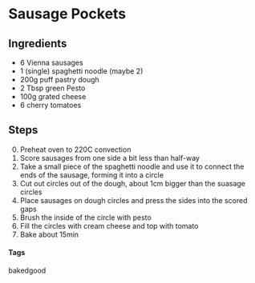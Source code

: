 # Sausage Pockets

## Ingredients 

* 6 Vienna sausages 
* 1 (single) spaghetti noodle (maybe 2)
* 200g puff pastry dough
* 2 Tbsp green Pesto 
* 100g grated cheese 
* 6 cherry tomatoes 

## Steps 

0. Preheat oven to 220C convection
1. Score sausages from one side a bit less than half-way
2. Take a small piece of the spaghetti noodle and use it to connect the ends of the sausage, forming it into a circle
3. Cut out circles out of the dough, about 1cm bigger than the suasage circles
4. Place sausages on dough circles and press the sides into the scored gaps
5. Brush the inside of the circle with pesto
6. Fill the circles with cream cheese and top with tomato
7. Bake about 15min

#### Tags
bakedgood
